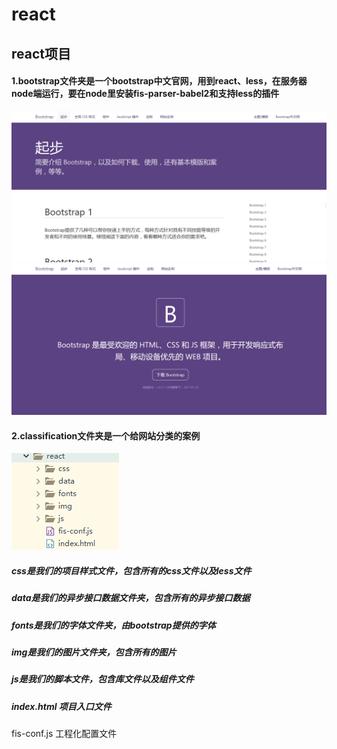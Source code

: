 # react
## react项目
#### 1.bootstrap文件夹是一个bootstrap中文官网，用到react、less，在服务器node端运行，要在node里安装fis-parser-babel2和支持less的插件
 ![image](https://github.com/wumao016/react/raw/master/img/img.png) ![image](https://github.com/wumao016/react/raw/master/img/index.png)
#### 2.classification文件夹是一个给网站分类的案例 
![image](https://github.com/wumao016/react/raw/master/img/menu.png)  
##### css是我们的项目样式文件，包含所有的css文件以及less文件
##### data是我们的异步接口数据文件夹，包含所有的异步接口数据
##### fonts是我们的字体文件夹，由bootstrap提供的字体
##### img是我们的图片文件夹，包含所有的图片
##### js是我们的脚本文件，包含库文件以及组件文件
##### index.html 项目入口文件
fis-conf.js  工程化配置文件
